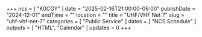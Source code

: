 +++
ncs = [ "K0CGY" ]
date = "2025-02-16T21:00:00-06:00"
publishDate = "2024-12-01"
endTime = ""
location = ""
title = "UHF/VHF Net 7"
slug = "uhf-vhf-net-7"
categories = [ "Public Service" ]
dates = [ "NCS Schedule" ]
outputs = [ "HTML", "Calendar" ]
updates = 0
+++

